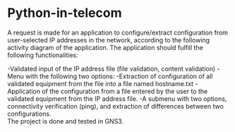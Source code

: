 # Python-in-telecom

A request is made for an application to configure/extract configuration from user-selected IP addresses in the network, according to the following activity diagram of the application.
The application should fulfill the following functionalities:

-Validated input of the IP address file (file validation, content validation)
-Menu with the following two options:
    -Extraction of configuration of all validated equipment from the file into a file named hostname.txt
    -Application of the configuration from a file entered by the user to the validated equipment from the IP address file.
-A submenu with two options, connectivity verification (ping), and extraction of differences between two configurations.     
The project is done and tested in GNS3.    
